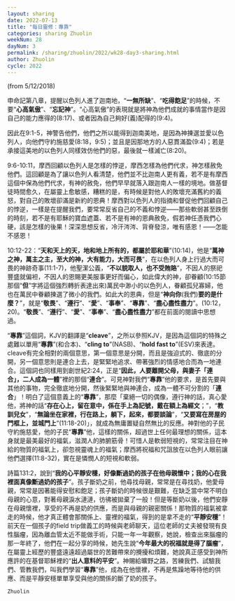 ```yaml
---
layout: sharing
date: 2022-07-13
title: "每日靈修：專靠"
categories: sharing Zhuolin
weekNum: 28
dayNum: 3
permalink: /sharing/zhuolin/2022/wk28-day3-sharing.html
author: Zhuolin
cycle: 2022
---
```

(from 5/12/2018)

申命記第八章，提醒以色列人進了迦南地，“**一無所缺**”、“**吃得飽足**”的時候，不要“**心高氣傲**”、“**忘記神**”。“心高氣傲”的表現就是將神為他們成就的事情當作是因自己的能力應得的(8:17)、或者因為自己夠好(義)配得的(9:4)。  

因此在9:1-5，神警告他們，他們之所以能得到迦南美地，是因為神揀選並愛以色列人，向他們守約施慈愛(8:18，9:5)；並且是因那地方的人惡貫滿盈(9:4)；若是承接這美地的以色列人同樣效仿他們的惡，最後就一樣滅亡(8:20)。  

9:6-10:11，摩西回顧以色列人是怎樣的悖逆，摩西怎樣為他們代求，神怎樣赦免他們。這回顧是為了讓以色列人看清楚，他們並不比迦南人更有義，若不是有摩西這個中保為他們代求，有神的赦免，他們早早就落入跟迦南人一樣的境地。做基督徒時間愈久，在屬靈上愈敏感，糟糕的是，有時候是對他人的敗壞充滿舊約的義怒，對自己的敗壞卻滿是新約的恩典！摩西對以色列人的指摘和督促他們回顧自己的悖逆，一樣是在提醒我們，要常常反省自己的不義和悖逆——那些軟弱甚至跌倒的時刻，若不是有耶穌的寶血遮蓋、若不是有神的恩典赦免，假若神任憑我們心硬，該是怎樣的後果！深深思想反省，冷汗涔涔、背脊發涼，唯有感恩！——怎能不感恩！  

10:12-22：“**天和天上的天，地和地上所有的，都屬於耶和華**”(10:14)，他是“**萬神之神，萬主之主，至大的神，大有能力，大而可畏**”，在以色列人身上行過大而可畏的神跡奇事(11:1-7)，他聖潔公義，“**不以貌取人，也不受賄賂**”，不因人的祭祀豐盛就偏袒，不因人的恩賜更美服事更好而偏心，如此偉大的神，卻眷顧(10:15節那個“**但**”字將這個強烈轉折表達出來)萬民中渺小的以色列人，眷顧孤兒寡婦，他也在萬民中眷顧揀選了微小的我們。如此大的恩典，但是“**神向你**(我們)**要的是什麼？**”，就是“**敬畏**”、“**遵行**”、“**愛**”、“**事奉**”、“**專靠**”、“**盡心盡性盡力**”。(10:12，20)。“**敬畏**”、“**遵行**”、“**愛**”、“**事奉**”、“**盡心盡性盡力**”都在前面的閱讀中思想過。  

“**專靠**”這個詞，KJV的翻譯是“**cleave**”，之所以參照KJV，是因為這個詞的特殊之處難以單用“**專靠**”(和合本)、“**cling to**”(NASB)、“**hold fast to**”(ESV)來表達。cleave有完全相對的兩個意思，第一個意思是分開，而且是強迫式的、徹底的分開，另一個意思則是連合上去，是緊緊地追求、帶著強烈的情感地合而為一地連合。這個詞也同樣用到創世紀2:24，正是“**因此，人要離開父母，與妻子「連合」，二人成為一體**”裡的那個“**連合**”。可見神對我們“**專靠**”他的要求，是首先要與其他的事物，完全徹底地分開，然後緊緊地與神連合，成為一體不可分割的「**連合**」！明白了這個意義上的“**專靠**”，那麼「棄絕一切的偶像，遵行神的話，真心愛他，將神的話“**存在心上，留在意中，係在手上為記號，戴在額上為經文**；”，“**教訓兒女**”，“**無論坐在家裡，行在路上，躺下，起來，都要談論**”，“**又要寫在房屋的門框上，並城門上**”(11:18-20)」，就成為無庸置疑自然無比的反應。神對他的子民守約施慈愛，他的子民“**專靠**”他，這樣的關係，超過世上任何最理想的關係，這本身就是最美最好的福氣，滋潤人的肺腑筋骨！可惜人是軟弱短視的，常常注目在神給的物質的福氣上，卻忽視靈魂上的福氣；摩西將祝福和咒詛放在以色列人眼前讓他們選擇(11:8-32)，實在是憐憫人的短視和軟弱。  

詩篇131:2，說到“**我的心平靜安穩，好像斷過奶的孩子在他母親懷中；我的心在我裡面真像斷過奶的孩子**”。孩子斷奶之前，他尋找母親，常常是在尋找奶，他愛母親，常常是因著能得安慰和飽足；孩子斷奶的時候很是艱難，在缺乏當中常不明白母親的心意，對著母親淚水漣漣，彷彿被拋棄了一般！但是等斷奶以後，他們安靜在母親懷裡，享受的不再是奶的供應，而是與母親的親密關係！那物質的福氣被拿走的時候，他才真正體會那關係上、靈裡的福氣，得到的是拿不走的“**平靜安穩**”！前天在一個孩子的field trip做義工的時候與老師聊天，這位老師的丈夫被發現有良性腦瘤，因為離血管太近不能做手術，只能一年一年觀察，她說，檢查出來腦瘤的那一年終了，他們在一起分享的時候，她先生說“**今年最大的祝福就是得了腦瘤**”，在屬靈上經歷的豐盛遠遠超過屬世的苦難帶來的攪擾和煩難，她說真正感受到神所應許的在基督耶穌裡的“**出人意料的平安**”。神賜給曠野之路，苦練我們、試驗我們、管教我們，叫我們學習“**專靠**”他，成為在他懷裡，不再是焦躁地等待他的供應、而是平靜安穩單單享受與他的關係的斷了奶的孩子。  

`Zhuolin`  

